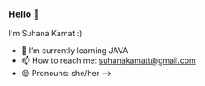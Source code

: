 ### Hello 👋
I'm Suhana Kamat :)

- 🌱 I’m currently learning JAVA
- 📫 How to reach me: suhanakamatt@gmail.com
- 😄 Pronouns: she/her
-->

